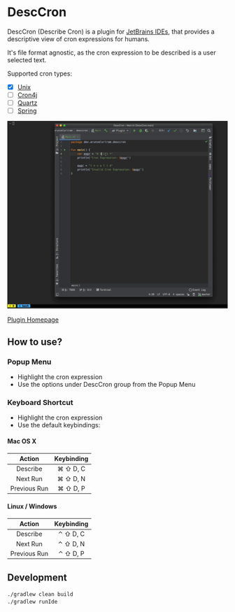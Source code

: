 # DescCron

DescCron (Describe Cron) is a plugin for [JetBrains IDEs](https://www.jetbrains.com/products.html#type=ide), that provides a descriptive view of cron expressions for humans.

It's file format agnostic, as the cron expression to be described is a user selected text.

Supported cron types:
- [x] [Unix](http://www.unix.com/man-page/linux/5/crontab/)
- [ ] [Cron4j](http://www.sauronsoftware.it/projects/cron4j/)
- [ ] [Quartz](http://quartz-scheduler.org/)
- [ ] [Spring](https://docs.spring.io/spring-framework/docs/current/javadoc-api/org/springframework/scheduling/support/CronExpression.html)

![Demo for DescCron](./DescCron.gif)

[Plugin Homepage](https://plugins.jetbrains.com/plugin/14159-desccron)

## How to use?

### Popup Menu

* Highlight the cron expression
* Use the options under DescCron group from the Popup Menu

### Keyboard Shortcut

* Highlight the cron expression
* Use the default keybindings:

#### Mac OS X

|Action       |Keybinding|
|:-----------:|:--------:|
|Describe     |⌘ ⇧ D, C |
|Next Run     |⌘ ⇧ D, N |
|Previous Run |⌘ ⇧ D, P |

#### Linux / Windows
|Action        |Keybinding  |
|:------------:|:----------:|
|Describe      |⌃ ⇧ D, C    |
|Next Run      |⌃ ⇧ D, N    |
|Previous Run  |⌃ ⇧ D, P    |

## Development

```bash
./gradlew clean build
./gradlew runIde
```
